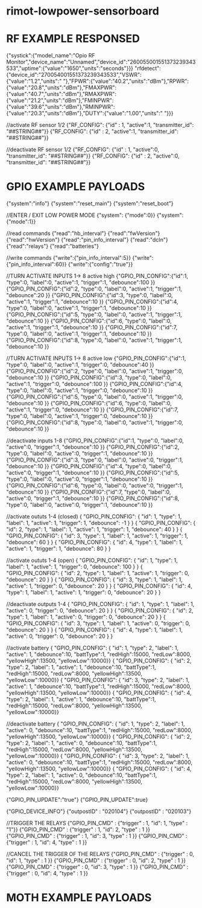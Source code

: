 # rimot-lowpower-sensorboard


# RF EXAMPLE RESPONSED #
{"systick":{"model_name":"Opio RF Monitor","device_name":"Unnamed","device_id":"260055001551373239343533","uptime":{"value":"1650","units":"seconds"}}}
"rfdetect":{"device_id":"270054001551373239343533","VSWR":{"value":"1.2","units":" "},"FPWR":{"value":"40.2","units":"dBm"},"RPWR":{"value":"20.8","units":"dBm"},"FMAXPWR":{"value":"40.7","units":"dBm"},"RMAXPWR":{"value":"21.2","units":"dBm"},"FMINPWR":{"value":"39.6","units":"dBm"},"RMINPWR":{"value":"20.3","units":"dBm"},"DUTY":{"value":"1.00","units":" "}}}

//activate RF sensor 1/2
{"RF_CONFIG": {"id" : 1, "active":1, "transmitter_id": "##STRING##"}}
{"RF_CONFIG": {"id" : 2, "active":1, "transmitter_id": "##STRING##"}}

//deactivate RF sensor 1/2
{"RF_CONFIG": {"id" : 1, "active":0, "transmitter_id": "##STRING##"}}
{"RF_CONFIG": {"id" : 2, "active":0, "transmitter_id": "##STRING##"}}

# GPIO EXAMPLE PAYLOADS #
{"system":"info"}
{"system":"reset_main"}
{"system":"reset_boot"}

//ENTER / EXIT LOW POWER MODE
{"system": {"mode":0}}
{"system": {"mode":1}}


//read commands
{"read":"hb_interval"}
{"read":"fwVersion"}
{"read":"hwVersion"}
{"read":"pin_info_interval"}
{"read":"dcIn"}
{"read":"relays"}
{"read":"batteries"}


//write commands
{"write":{"pin_info_interval":5}}
{"write":{"pin_info_interval":60}}
{"write":{"config":"true"}}

//TURN ACTIVATE INPUTS 1-> 8 active high 
{"GPIO_PIN_CONFIG":{"id":1, "type":0, "label":0, "active":1, "trigger":1, "debounce":100 }}
{"GPIO_PIN_CONFIG":{"id":2, "type":0, "label":0, "active":1, "trigger":1, "debounce":20 }}
{"GPIO_PIN_CONFIG":{"id":3, "type":0, "label":0, "active":1, "trigger":1, "debounce":10 }}
{"GPIO_PIN_CONFIG":{"id":4, "type":0, "label":0, "active":1, "trigger":1, "debounce":10 }}
{"GPIO_PIN_CONFIG":{"id":5, "type":0, "label":0, "active":1, "trigger":1, "debounce":10 }}
{"GPIO_PIN_CONFIG":{"id":6, "type":0, "label":0, "active":1, "trigger":1, "debounce":10 }}
{"GPIO_PIN_CONFIG":{"id":7, "type":0, "label":0, "active":1, "trigger":1, "debounce":10 }}
{"GPIO_PIN_CONFIG":{"id":8, "type":0, "label":0, "active":1, "trigger":1, "debounce":10 }}

//TURN ACTIVATE INPUTS 1-> 8 active low
{"GPIO_PIN_CONFIG":{"id":1, "type":0, "label":0, "active":1, "trigger":0, "debounce":40 }}
{"GPIO_PIN_CONFIG":{"id":2, "type":0, "label":0, "active":1, "trigger":0, "debounce":10 }}
{"GPIO_PIN_CONFIG":{"id":3, "type":0, "label":0, "active":1, "trigger":0, "debounce":100 }}
{"GPIO_PIN_CONFIG":{"id":4, "type":0, "label":0, "active":1, "trigger":0, "debounce":10 }}
{"GPIO_PIN_CONFIG":{"id":5, "type":0, "label":0, "active":1, "trigger":0, "debounce":10 }}
{"GPIO_PIN_CONFIG":{"id":6, "type":0, "label":0, "active":1, "trigger":0, "debounce":10 }}
{"GPIO_PIN_CONFIG":{"id":7, "type":0, "label":0, "active":1, "trigger":0, "debounce":10 }}
{"GPIO_PIN_CONFIG":{"id":8, "type":0, "label":0, "active":1, "trigger":0, "debounce":10 }}


//deactivate inputs 1-8
{"GPIO_PIN_CONFIG":{"id":1, "type":0, "label":0, "active":0, "trigger":1, "debounce":10 }}
{"GPIO_PIN_CONFIG":{"id":2, "type":0, "label":0, "active":0, "trigger":1, "debounce":10 }}
{"GPIO_PIN_CONFIG":{"id":3, "type":0, "label":0, "active":0, "trigger":1, "debounce":10 }}
{"GPIO_PIN_CONFIG":{"id":4, "type":0, "label":0, "active":0, "trigger":1, "debounce":10 }}
{"GPIO_PIN_CONFIG":{"id":5, "type":0, "label":0, "active":0, "trigger":1, "debounce":10 }}
{"GPIO_PIN_CONFIG":{"id":6, "type":0, "label":0, "active":0, "trigger":1, "debounce":10 }}
{"GPIO_PIN_CONFIG":{"id":7, "type":0, "label":0, "active":0, "trigger":1, "debounce":10 }}
{"GPIO_PIN_CONFIG":{"id":8, "type":0, "label":0, "active":0, "trigger":1, "debounce":10 }}


//activate oututs 1-4 (closed)
{ "GPIO_PIN_CONFIG": { "id": 1, "type": 1, "label": 1, "active": 1, "trigger": 1, "debounce": -1 } }
{ "GPIO_PIN_CONFIG": { "id": 2, "type": 1, "label": 1, "active": 1, "trigger": 1, "debounce": 40 } }
{ "GPIO_PIN_CONFIG": { "id": 3, "type": 1, "label": 1, "active": 1, "trigger": 1, "debounce": 60 } }
{ "GPIO_PIN_CONFIG": { "id": 4, "type": 1, "label": 1, "active": 1, "trigger": 1, "debounce": 80 } }


//activate oututs 1-4 (open)
{ "GPIO_PIN_CONFIG": { "id": 1, "type": 1, "label": 1, "active": 1, "trigger": 0, "debounce": 100 } }
{ "GPIO_PIN_CONFIG": { "id": 2, "type": 1, "label": 1, "active": 1, "trigger": 0, "debounce": 20 } }
{ "GPIO_PIN_CONFIG": { "id": 3, "type": 1, "label": 1, "active": 1, "trigger": 0, "debounce": 20 } }
{ "GPIO_PIN_CONFIG": { "id": 4, "type": 1, "label": 1, "active": 1, "trigger": 0, "debounce": 20 } }


//deactivate outputs 1-4
{ "GPIO_PIN_CONFIG": { "id": 1, "type": 1, "label": 1, "active": 0, "trigger": 0, "debounce": 20 } }
{ "GPIO_PIN_CONFIG": { "id": 2, "type": 1, "label": 1, "active": 0, "trigger": 0, "debounce": 20 } }
{ "GPIO_PIN_CONFIG": { "id": 3, "type": 1, "label": 1, "active": 0, "trigger": 0, "debounce": 20 } }
{ "GPIO_PIN_CONFIG": { "id": 4, "type": 1, "label": 1, "active": 0, "trigger": 0, "debounce": 20 } }


//activate battery
{ "GPIO_PIN_CONFIG": { "id": 1, "type": 2, "label": 1, "active": 1, "debounce":10, "battType":1, "redHigh":15000, "redLow":8000, "yellowHigh":13500, "yellowLow":10000}}
{ "GPIO_PIN_CONFIG": { "id": 2, "type": 2, "label": 1, "active": 1, "debounce":10, "battType":1, "redHigh":15000, "redLow":8000, "yellowHigh":13500, "yellowLow":10000}}
{ "GPIO_PIN_CONFIG": { "id": 3, "type": 2, "label": 1, "active": 1, "debounce":10, "battType":1, "redHigh":15000, "redLow":8000, "yellowHigh":13500, "yellowLow":10000}}
{ "GPIO_PIN_CONFIG": { "id": 4, "type": 2, "label": 1, "active": 1, "debounce":10, "battType":1, "redHigh":15000, "redLow":8000, "yellowHigh":13500, "yellowLow":10000}}

//deactivate battery
{ "GPIO_PIN_CONFIG": { "id": 1, "type": 2, "label": 1, "active": 0, "debounce":10, "battType":1, "redHigh":15000, "redLow":8000, "yellowHigh":13500, "yellowLow":10000}}
{ "GPIO_PIN_CONFIG": { "id": 2, "type": 2, "label": 1, "active": 0, "debounce":10, "battType":1, "redHigh":15000, "redLow":8000, "yellowHigh":13500, "yellowLow":10000}}
{ "GPIO_PIN_CONFIG": { "id": 3, "type": 2, "label": 1, "active": 0, "debounce":10, "battType":1, "redHigh":15000, "redLow":8000, "yellowHigh":13500, "yellowLow":10000}}
{ "GPIO_PIN_CONFIG": { "id": 4, "type": 2, "label": 1, "active": 0, "debounce":10, "battType":1, "redHigh":15000, "redLow":8000, "yellowHigh":13500, "yellowLow":10000}}

{"GPIO_PIN_UPDATE":"true"}
{"GPIO_PIN_UPDATE":true}

{"GPIO_DEVICE_INFO"}
{"outpostID" : "020104"}
{"outpostID" : "020103"}

//TRIGGER THE RELAYS
{"GPIO_PIN_CMD" : {"trigger" : 1, "id": 1, "type" : "1"}}
{"GPIO_PIN_CMD" : {"trigger" : 1, "id": 2, "type" : 1 }}
{"GPIO_PIN_CMD" : {"trigger" : 1, "id": 3, "type" : 1 }}
{"GPIO_PIN_CMD" : {"trigger" : 1, "id": 4, "type" : 1 }}

//CANCEL THE TRIGGER OF THE RELAYS
{"GPIO_PIN_CMD" : {"trigger" : 0, "id": 1, "type" : 1 }}
{"GPIO_PIN_CMD" : {"trigger" : 0, "id": 2, "type" : 1 }}
{"GPIO_PIN_CMD" : {"trigger" : 0, "id": 3, "type" : 1 }}
{"GPIO_PIN_CMD" : {"trigger" : 0, "id": 4, "type" : 1 }}



# MOTH EXAMPLE PAYLOADS #
